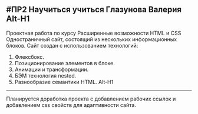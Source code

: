 #ПР2 Научиться учиться Глазунова Валерия
Alt-H1
------
Проектная работа по курсу Расширенные возможности HTML и CSS
Одностраничный сайт, состоящий из нескольких информационных блоков. Сайт создан с использованием технологий:
1. Флексбокс.
2. Позиционирование элементов в блоке.
3. Анимации и трансформации.
4. БЭМ технология nested.
5. Разнообразие семантики HTML.
Alt-H1
------
Планируется доработка проекта с добавлением рабочих ссылок и добавлением css свойств для адаптивности сайта.


